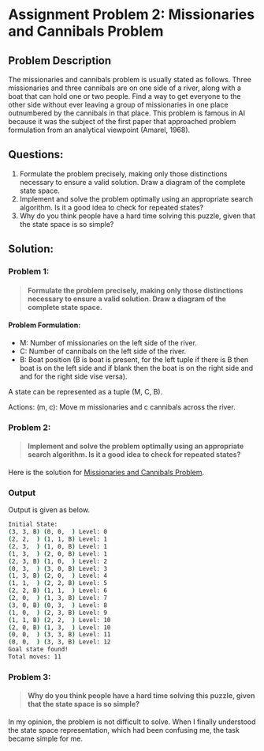 # Assignment Problem 2: Missionaries and Cannibals Problem


## Problem Description

The missionaries and cannibals problem is usually stated as follows. Three missionaries and three cannibals are on one side of a river, along with a boat that can hold one or two people. Find a way to get everyone to the other side without ever leaving a group of missionaries in one place outnumbered by the cannibals in that place. This problem is famous in AI because it was the subject of the first paper that approached problem formulation from an analytical viewpoint (Amarel, 1968).
## Questions:
1. Formulate the problem precisely, making only those distinctions necessary to ensure a valid solution. Draw a diagram of the complete state space.
2. Implement and solve the problem optimally using an appropriate search algorithm. Is it a good idea to check for repeated states?
3. Why do you think people have a hard time solving this puzzle, given that the state space is so simple?

##  Solution:
### Problem 1:
> #### Formulate the problem precisely, making only those distinctions necessary to ensure a valid solution. Draw a diagram of the complete state space.

#### Problem Formulation:
- M: Number of missionaries on the left side of the river.
- C: Number of cannibals on the left side of the river.
- B: Boat position (B is boat is present, for the left tuple if there is B then boat is on the left side and if blank then the boat is on the right side and and for the right side vise versa).

A state can be represented as a tuple (M, C, B).

Actions:
(m, c): Move m missionaries and c cannibals across the river.


### Problem 2:
> #### Implement and solve the problem optimally using an appropriate search algorithm. Is it a good idea to check for repeated states?

Here is the solution for [Missionaries and Cannibals Problem](main.cpp).

### Output

Output is given as below.
```bash
Initial State: 
(3, 3, B) (0, 0,  ) Level: 0
(2, 2,  ) (1, 1, B) Level: 1
(2, 3,  ) (1, 0, B) Level: 1
(1, 3,  ) (2, 0, B) Level: 1
(2, 3, B) (1, 0,  ) Level: 2
(0, 3,  ) (3, 0, B) Level: 3
(1, 3, B) (2, 0,  ) Level: 4
(1, 1,  ) (2, 2, B) Level: 5
(2, 2, B) (1, 1,  ) Level: 6
(2, 0,  ) (1, 3, B) Level: 7
(3, 0, B) (0, 3,  ) Level: 8
(1, 0,  ) (2, 3, B) Level: 9
(1, 1, B) (2, 2,  ) Level: 10
(2, 0, B) (1, 3,  ) Level: 10
(0, 0,  ) (3, 3, B) Level: 11
(0, 0,  ) (3, 3, B) Level: 12
Goal state found!
Total moves: 11
```

### Problem 3:
> #### Why do you think people have a hard time solving this puzzle, given that the state space is so simple?

In my opinion, the problem is not difficult to solve. When I finally understood the state space representation, which had been confusing me, the task became simple for me.

